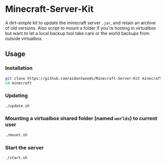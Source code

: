 # Minecraft-Server-Kit
A dirt-simple kit to update the minecraft server `.jar`, and retain an archive
of old versions. Also script to mount a folder if you're hosting in virtualbox
but want to let a local backup tool take care or the world backups from outside
virtualbox.

## Usage
### Installation
```bash
git clone https://github.com/aidantwoods/Minecraft-Server-Kit minecraft
cd minecraft
```
### Updating
```bash
./update.sh
```

### Mounting a virtualbox shared folder (named `worlds`) to current user
```bash
./mount.sh
```

### Start the server
```bash
./start.sh
```